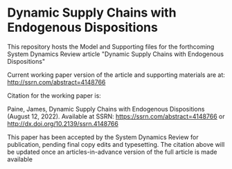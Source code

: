 # Dynamic Supply Chains with Endogenous Dispositions

This repository hosts the Model and Supporting files for the forthcoming System Dynamics Review article "Dynamic Supply Chains with Endogenous Dispositions"

Current working paper version of the article and supporting materials are at: http://ssrn.com/abstract=4148766

Citation for the working paper is:

Paine, James, Dynamic Supply Chains with Endogenous Dispositions (August 12, 2022). Available at SSRN: https://ssrn.com/abstract=4148766 or http://dx.doi.org/10.2139/ssrn.4148766

This paper has been accepted by the System Dynamics Review for publication, pending final copy edits and typesetting. The citation above will be updated once an articles-in-advance version of the full article is made available
